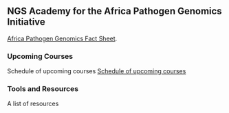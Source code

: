 ## NGS Academy for the Africa Pathogen Genomics Initiative

[Africa Pathogen Genomics Fact Sheet](https://africacdc.org/download/africa-pathogen-genomics-initiative-factsheet/).


### Upcoming Courses

Schedule of upcoming courses
[Schedule of upcoming courses](./upcoming_courses.html)

### Tools and Resources

A list of resources
